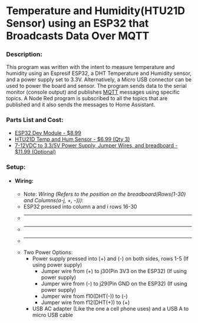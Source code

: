 # Temperature and Humidity(HTU21D Sensor) using an ESP32 that Broadcasts Data Over MQTT

### Description:
This program was written with the intent to measure temperature and humidity using an Espresif ESP32,
a DHT Temperature and Humidity sensor, and a power supply set to 3.3V. Alternatively, a Micro USB 
connector can be used to power the board and sensor. The program sends data to the serial monitor 
(console output) and publishes [MQTT](https://mqtt.org/) messages using specific topics. A Node Red 
program is subscribed to all the topics that are published and it also sends the messages to Home Assistant.
 
### Parts List and Cost:
- [ESP32 Dev Module - $8.99](https://www.amazon.com/ESP-WROOM-32-Development-Microcontroller-Integrated-Compatible/dp/B07WCG1PLV/ref=sr_1_3?crid=3HPW3GPPHHIM3&dib=eyJ2IjoiMSJ9.sjPHOXDjh8AVtKhUaQxpfTsJ3k4lqRnMvkD37K6ng5VzinwMiIpsjFTshr77euDxMgyoptu8p8PzFvEWpxs40O3qLHpzCyHJ_KpOTdT0hLn_kZ5VvaaUsJZpMZ72DRqNjRW6rqDl4SjGiTwB9vDeKLDCDOqArCW1K2xaXXcrZTOxq8sxeWJr2FTZ0ll8o8OF8eiAo09CJ1BvkJmDdSup5OfI5wz17zlMgYynAIZk2Fs.pMx0hu62hox1BjN9oWdBfO2aGiNb33N04lTTgxFeisA&dib_tag=se&keywords=esp32%2Bdevkit%2Bv1&qid=1722836883&sprefix=esp32%2Bdevkit%2Caps%2C298&sr=8-3&th=1)
- [HTU21D Temp and Hum Sensor - $6.99 (Qty 3)](https://www.amazon.com/HiLetgo%C2%AE-Temperature-Humidity-1-5V-3-6V-Compatible/dp/B00XR7CR1I)
- [7-12VDC to 3.3/5V Power Supply, Jumper Wires, and breadboard - $11.99 (Optional)](https://www.amazon.com/Breadboard-Minidodoca-Alligator-Raspberry-Electronic/dp/B0CYLBY4HR/ref=sr_1_5?crid=36NHQ8XJ9KOC&dib=eyJ2IjoiMSJ9.46eVfNcBm7aKmhRLu1BFwPEeYiAerVPyF6tQEMtftR0dLdLMkKmbNDUu0H8oq5oDW6pdPSluE53eK7UwqUZ60FLFpqb4Ngpv45OkKyPDO-Uy2QKQLzfqN7RerbA1WNBG-qu66wxHIYPUVxiJnLcUwlIql47y3yRtmnVcIf_UBukh4bI2_di5vprYnUB32Ep7gyhvCa3-PtE5BzAD8XZqQ-iLnEu8O_8IzO_2DgxpzMg.4PphCUmAPyv6E9JG-rXhh1daSjYUc3haEXVms3uHslA&dib_tag=se&keywords=mini%2Bbreadboard%2Bpower%2Bsupply&qid=1722837301&sprefix=mini%2Bbrearboard%2Bpower%2Bsuppl%2Caps%2C161&sr=8-5&th=1)

### Setup:
- #### Wiring:
  - Note: *Wiring (Refers to the position on the breadboard(Rows(1-30) and Columns(a-j, +, -)))*:
  - ESP32 pressed into column a and i rows 16-30
  - ******************
  - ******************
  - ******************
  - Two Power Options:
    - Power supply pressed into (+) and (-) on both sides, rows 1-5 (If using power supply)
      - Jumper wire from (+) to j30(Pin 3V3 on the ESP32) (If using power supply)
      - Jumper wire from (-) to j29(Pin GND on the ESP32) (If using power supply)
      - Jumper wire from f10(DHT(-)) to (-)
      - Jumper wire from f12(DHT(+)) to (+)
    - USB AC adapter (Like the one a cell phone uses) and a USB A to micro USB cable

